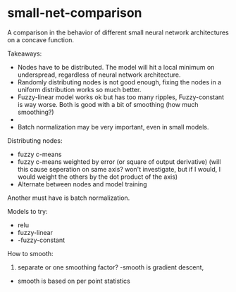 # small-net-comparison
A comparison in the behavior of different small neural network architectures on a concave function.

Takeaways:

- Nodes have to be distributed. The model will hit a local minimum on underspread, regardless of neural network architecture.
- Randomly distributing nodes is not good enough, fixing the nodes in a uniform distribution works so much better.
- Fuzzy-linear model works ok but has too many ripples, Fuzzy-constant is way worse. Both is good with a bit of smoothing (how much smoothing?)
- 
- Batch normalization may be very important, even in small models.


Distributing nodes:
- fuzzy c-means
- fuzzy c-means weighted by error (or square of output derivative) (will this cause seperation on same axis? won't investigate, but if I would, I would weight the others by the dot product of the axis)
- Alternate between nodes and model training

Another must have is batch normalization.

Models to try:
- relu
- fuzzy-linear
- -fuzzy-constant

How to smooth:
1) separate or one smoothing factor?
-smooth is gradient descent,
- smooth is based on per point statistics
